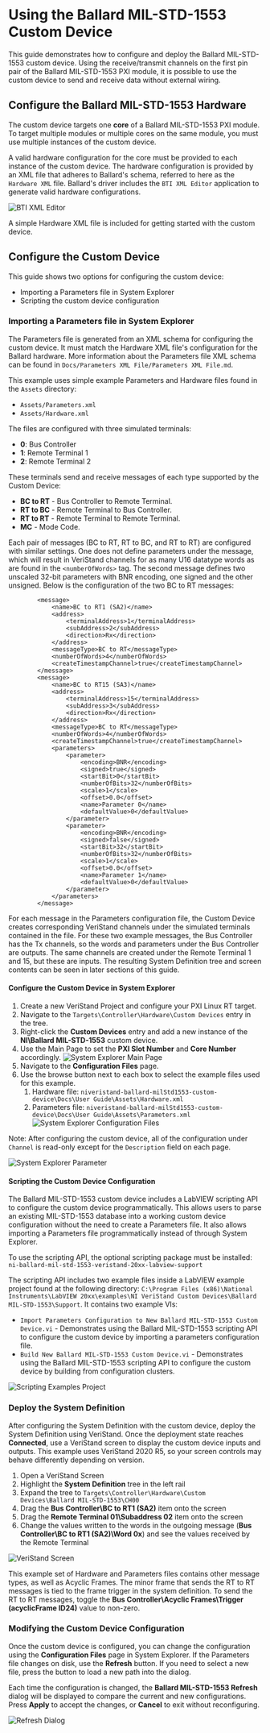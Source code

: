 # Using the Ballard MIL-STD-1553 Custom Device

This guide demonstrates how to configure and deploy the Ballard MIL-STD-1553 custom device. Using the receive/transmit channels on the first pin pair of the Ballard MIL-STD-1553 PXI module, it is possible to use the custom device to send and receive data without external wiring.

## Configure the Ballard MIL-STD-1553 Hardware

The custom device targets one **core** of a Ballard MIL-STD-1553 PXI module. To target multiple modules or multiple cores on the same module, you must use multiple instances of the custom device.

A valid hardware configuration for the core must be provided to each instance of the custom device. The hardware configuration is provided by an XML file that adheres to Ballard's schema, referred to here as the `Hardware XML` file. Ballard's driver includes the `BTI XML Editor` application to generate valid hardware configurations.

![BTI XML Editor](Screenshots/BTI_XML_Configuration.PNG)

A simple Hardware XML file is included for getting started with the custom device.

## Configure the Custom Device

This guide shows two options for configuring the custom device:
- Importing a Parameters file in System Explorer
- Scripting the custom device configuration

### Importing a Parameters file in System Explorer
The Parameters file is generated from an XML schema for configuring the custom device. It must match the Hardware XML file's configuration for the Ballard hardware. More information about the Parameters file XML schema can be found in `Docs/Parameters XML File/Parameters XML File.md`.

This example uses simple example Parameters and Hardware files found in the `Assets` directory:
- `Assets/Parameters.xml`
- `Assets/Hardware.xml`

The files are configured with three simulated terminals:
- **0**: Bus Controller
- **1**: Remote Terminal 1
- **2**: Remote Terminal 2

These terminals send and receive messages of each type supported by the Custom Device:
- **BC to RT** - Bus Controller to Remote Terminal.
- **RT to BC** - Remote Terminal to Bus Controller.
- **RT to RT** - Remote Terminal to Remote Terminal.
- **MC** - Mode Code.

Each pair of messages (BC to RT, RT to BC, and RT to RT) are configured with similar settings. One does not define parameters under the message, which will result in VeriStand channels for as many U16 datatype words as are found in the `<numberOfWords>` tag. The second message defines two unscaled 32-bit parameters with BNR encoding, one signed and the other unsigned. Below is the configuration of the two BC to RT messages:

```
		<message>
			<name>BC to RT1 (SA2)</name>
			<address>
				<terminalAddress>1</terminalAddress>
				<subAddress>2</subAddress>
				<direction>Rx</direction>
			</address>
			<messageType>BC to RT</messageType>
			<numberOfWords>4</numberOfWords>
			<createTimestampChannel>true</createTimestampChannel>
		</message>
		<message>
			<name>BC to RT15 (SA3)</name>
			<address>
				<terminalAddress>15</terminalAddress>
				<subAddress>3</subAddress>
				<direction>Rx</direction>
			</address>
			<messageType>BC to RT</messageType>
			<numberOfWords>4</numberOfWords>
			<createTimestampChannel>true</createTimestampChannel>
			<parameters>
				<parameter>
					<encoding>BNR</encoding>
					<signed>true</signed>
					<startBit>0</startBit>
					<numberOfBits>32</numberOfBits>
					<scale>1</scale>
					<offset>0.0</offset>
					<name>Parameter 0</name>
					<defaultValue>0</defaultValue>
				</parameter>
				<parameter>
					<encoding>BNR</encoding>
					<signed>false</signed>
					<startBit>32</startBit>
					<numberOfBits>32</numberOfBits>
					<scale>1</scale>
					<offset>0.0</offset>
					<name>Parameter 1</name>
					<defaultValue>0</defaultValue>
				</parameter>
			</parameters>
		</message>
```

For each message in the Parameters configuration file, the Custom Device creates corresponding VeriStand channels under the simulated terminals contained in the file. For these two example messages, the Bus Controller has the Tx channels, so the words and parameters under the Bus Controller are outputs. The same channels are created under the Remote Terminal 1 and 15, but these are inputs. The resulting System Definition tree and screen contents can be seen in later sections of this guide.

#### Configure the Custom Device in System Explorer

1. Create a new VeriStand Project and configure your PXI Linux RT target.
2. Navigate to the `Targets\Controller\Hardware\Custom Devices` entry in the tree.
3. Right-click the **Custom Devices** entry and add a new instance of the **NI\Ballard MIL-STD-1553** custom device.
4. Use the Main Page to set the **PXI Slot Number** and **Core Number** accordingly.
![System Explorer Main Page](Screenshots/System_Explorer_main_configured.PNG)
5. Navigate to the **Configuration Files** page.
6. Use the browse button next to each box to select the example files used for this example.
   1. Hardware file: `niveristand-ballard-milStd1553-custom-device\Docs\User Guide\Assets\Hardware.xml`
   2. Parameters file: `niveristand-ballard-milStd1553-custom-device\Docs\User Guide\Assets\Parameters.xml`
![System Explorer Configuration Files](Screenshots/System_Explorer_configuration_files_configured.PNG)

Note: After configuring the custom device, all of the configuration under `Channel` is read-only except for the `Description` field on each page.

![System Explorer Parameter](Screenshots/System_Explorer_parameter_configured.PNG)

#### Scripting the Custom Device Configuration

The Ballard MIL-STD-1553 custom device includes a LabVIEW scripting API to configure the custom device programmatically. This allows users to parse an existing MIL-STD-1553 database into a working custom device configuration without the need to create a Parameters file. It also allows importing a Parameters file programmatically instead of through System Explorer.

To use the scripting API, the optional scripting package must be installed:
`ni-ballard-mil-std-1553-veristand-20xx-labview-support`

The scripting API includes two example files inside a LabVIEW example project found at the following directory: `C:\Program Files (x86)\National Instruments\LabVIEW 20xx\examples\NI VeriStand Custom Devices\Ballard MIL-STD-1553\Support`. It contains two example VIs:

- `Import Parameters Configuration to New Ballard MIL-STD-1553 Custom Device.vi` - Demonstrates using the Ballard MIL-STD-1553 scripting API to configure the custom device by importing a parameters configuration file.
- `Build New Ballard MIL-STD-1553 Custom Device.vi` - Demonstrates using the Ballard MIL-STD-1553 scripting API to configure the custom device by building from configuration clusters.

![Scripting Examples Project](Screenshots/Scripting_examples_project.PNG)

### Deploy the System Definition

After configuring the System Definition with the custom device, deploy the System Definition using VeriStand. Once the deployment state reaches **Connected**, use a VeriStand screen to display the custom device inputs and outputs. This example uses VeriStand 2020 R5, so your screen controls may behave differently depending on version.

1. Open a VeriStand Screen
2. Highlight the **System Definition** tree in the left rail
3. Expand the tree to `Targets\Controller\Hardware\Custom Devices\Ballard MIL-STD-1553\CH00`
4. Drag the **Bus Controller\BC to RT1 (SA2)** item onto the screen
5. Drag the **Remote Terminal 01\Subaddress 02** item onto the screen
6. Change the values written to the words in the outgoing message (**Bus Controller\BC to RT1 (SA2)\Word 0x**) and see the values received by the Remote Terminal

![VeriStand Screen](Screenshots/VeriStand_screen_deployed.PNG)

This example set of Hardware and Parameters files contains other message types, as well as Acyclic Frames. The minor frame that sends the RT to RT messages is tied to the frame trigger in the system definition. To send the RT to RT messages, toggle the **Bus Controller\Acyclic Frames\Trigger (acyclicFrame ID24)** value to non-zero.

### Modifying the Custom Device Configuration

Once the custom device is configured, you can change the configuration using the **Configuration Files** page in System Explorer. If the Parameters file changes on disk, use the **Refresh** button. If you need to select a new file, press the button to load a new path into the dialog.

Each time the configuration is changed, the **Ballard MIL-STD-1553 Refresh** dialog will be displayed to compare the current and new configurations. Press **Apply** to accept the changes, or **Cancel** to exit without reconfiguring.

![Refresh Dialog](Screenshots/Refresh_dialog.PNG)